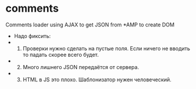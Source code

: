 comments
========

Comments loader using AJAX to get JSON from *AMP to create DOM

* Надо фиксить:
* 1. Проверки нужно сделать на пустые поля. Если ничего не вводить то падать скорее всего будет.
* 2. Много лишнего JSON передаётся от сервера.
* 3. HTML в JS это плохо. Шаблонизатор нужен человеческий.
